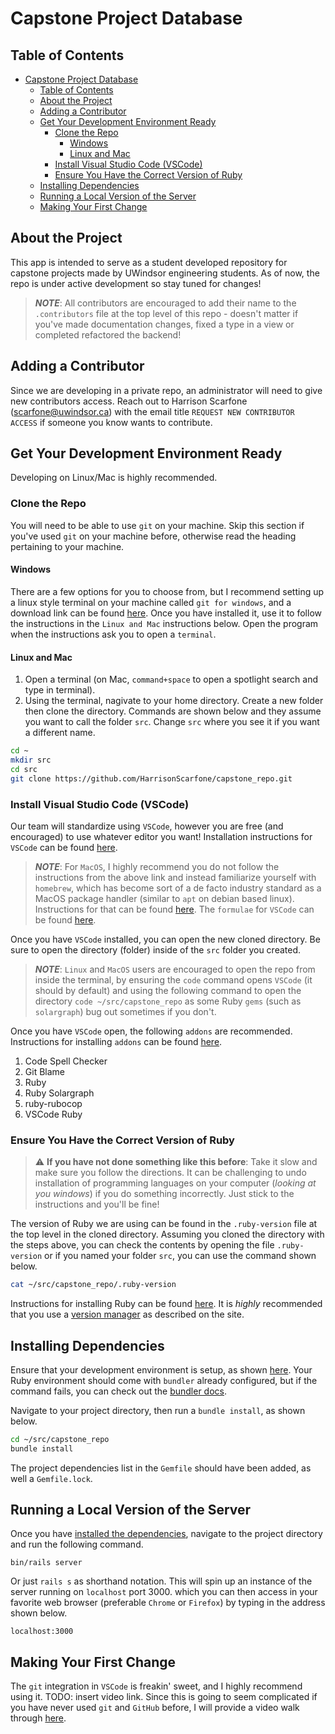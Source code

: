 # Capstone Project Database

## Table of Contents

- [Capstone Project Database](#capstone-project-database)
  - [Table of Contents](#table-of-contents)
  - [About the Project](#about-the-project)
  - [Adding a Contributor](#adding-a-contributor)
  - [Get Your Development Environment Ready](#get-your-development-environment-ready)
    - [Clone the Repo](#clone-the-repo)
      - [Windows](#windows)
      - [Linux and Mac](#linux-and-mac)
    - [Install Visual Studio Code (VSCode)](#install-visual-studio-code-vscode)
    - [Ensure You Have the Correct Version of Ruby](#ensure-you-have-the-correct-version-of-ruby)
  - [Installing Dependencies](#installing-dependencies)
  - [Running a Local Version of the Server](#running-a-local-version-of-the-server)
  - [Making Your First Change](#making-your-first-change)

## About the Project

This app is intended to serve as a student developed repository for capstone projects made by UWindsor engineering students. As of now, the repo is under active development so stay tuned for changes!

>**_NOTE_**: All contributors are encouraged to add their name to the `.contributors` file at the top level of this repo - doesn't matter if you've made documentation changes, fixed a type in a view or completed refactored the backend!

## Adding a Contributor

Since we are developing in a private repo, an administrator will need to give new contributors access. Reach out to Harrison Scarfone (scarfone@uwindsor.ca) with the email title `REQUEST NEW CONTRIBUTOR ACCESS` if someone you know wants to contribute.

## Get Your Development Environment Ready

Developing on Linux/Mac is highly recommended.

### Clone the Repo
You will need to be able to use `git` on your machine. Skip this section if you've used `git` on your machine before, otherwise read the heading pertaining to your machine.

#### Windows
There are a few options for you to choose from, but I recommend setting up a linux style terminal on your machine called `git for windows`, and a download link can be found [here](https://gitforwindows.org/). Once you have installed it, use it to follow the instructions in the `Linux and Mac` instructions below. Open the program when the instructions ask you to open a `terminal`.

#### Linux and Mac
1. Open a terminal (on Mac, `command+space` to open a spotlight search and type in terminal).
2. Using the terminal, nagivate to your home directory. Create a new folder then clone the directory. Commands are shown below and they assume you want to call the folder `src`. Change `src` where you see it if you want a different name.

```bash
cd ~
mkdir src
cd src
git clone https://github.com/HarrisonScarfone/capstone_repo.git
```

### Install Visual Studio Code (VSCode)
Our team will standardize using `VSCode`, however you are free (and encouraged) to use whatever editor you want! Installation instructions for `VSCode` can be found [here](https://code.visualstudio.com/docs/setup/setup-overview).

>**_NOTE_**: For `MacOS`, I highly recommend you do not follow the instructions from the above link and instead familiarize yourself with `homebrew`, which has become sort of a de facto industry standard as a MacOS package handler (similar to `apt` on debian based linux). Instructions for that can be found [here](https://brew.sh/). The `formulae` for `VSCode` can be found [here](https://formulae.brew.sh/cask/visual-studio-code).

Once you have `VSCode` installed, you can open the new cloned directory. Be sure to open the directory (folder) inside of the `src` folder you created.

>**_NOTE_**: `Linux` and `MacOS` users are encouraged to open the repo from inside the terminal, by ensuring the `code` command opens `VSCode` (it should by default) and using the following command to open the directory `code ~/src/capstone_repo` as some Ruby `gems` (such as `solargraph`) bug out sometimes if you don't.

Once you have `VSCode` open, the following `addons` are recommended. Instructions for installing `addons` can be found [here](https://code.visualstudio.com/docs/editor/extension-marketplace). 

1. Code Spell Checker
2. Git Blame
3. Ruby
4. Ruby Solargraph
5. ruby-rubocop
6. VSCode Ruby

### Ensure You Have the Correct Version of Ruby

> :warning: **If you have not done something like this before**: Take it slow and make sure you follow the directions.  It can be challenging to undo installation of programming languages on your computer (*looking at you windows*) if you do something incorrectly. Just stick to the instructions and you'll be fine!

The version of Ruby we are using can be found in the `.ruby-version` file at the top level in the cloned directory. Assuming you cloned the directory with the steps above, you can check the contents by opening the file `.ruby-version` or if you named your folder `src`, you can use the command shown below.

```bash
cat ~/src/capstone_repo/.ruby-version
```

Instructions for installing Ruby can be found [here](https://www.ruby-lang.org/en/documentation/installation/). It is *highly* recommended that you use a [version manager](https://www.ruby-lang.org/en/documentation/installation/#managers) as described on the site.


## Installing Dependencies

Ensure that your development environment is setup, as shown [here](#get-your-development-environment-ready). Your Ruby environment should come with `bundler` already configured, but if the command fails, you can check out the [bundler docs](https://bundler.io/).

Navigate to your project directory, then run a `bundle install`, as shown below.

```bash
cd ~/src/capstone_repo
bundle install
```

The project dependencies list in the `Gemfile` should have been added, as well a `Gemfile.lock`.

## Running a Local Version of the Server

Once you have [installed the dependencies](#installing-dependencies), navigate to the project directory and run the following command.
```shell
bin/rails server
```
Or just `rails s` as shorthand notation. This will spin up an instance of the server running on `localhost` port 3000. which you can then access in your favorite web browser (preferable `Chrome` or `Firefox`) by typing in the address shown below.

```shell
localhost:3000
```

## Making Your First Change

The `git` integration in `VSCode` is freakin' sweet, and I highly recommend using it. TODO: insert video link. Since this is going to seem complicated if you have never used `git` and `GitHub` before, I will provide a video walk through [here](). 
